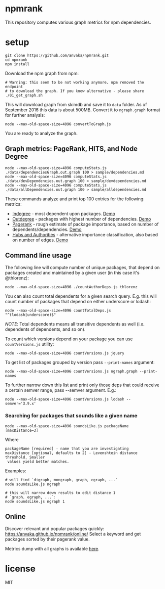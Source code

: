 # npmrank

This repository computes various graph metrics for npm dependencies.

# setup

```
git clone https://github.com/anvaka/npmrank.git
cd npmrank
npm install
```

Download the npm graph from npm:

```
# Warning: this seem to be not working anymore. npm removed the endpoint
# to download the graph. If you know alternative - please share
./01_get_graph.sh
```

This will download graph from skimdb and save it to `data` folder. As of 
September 2016 this data is about 500MB. Convert it to `ngraph.graph` format
for further analysis:

```
node --max-old-space-size=4096 convertToGraph.js
```

You are ready to analyze the graph.

## Graph metrics: PageRank, HITS, and Node Degree

```
node --max-old-space-size=4096 computeStats.js ./data/dependenciesGraph.out.graph 100 > sample/dependencies.md
node --max-old-space-size=4096 computeStats.js ./data/devDependencies.out.graph 100 > sample/devdependencies.md
node --max-old-space-size=4096 computeStats.js ./data/allDependencies.out.graph 100 > sample/alldependencies.md
```

These commands analyze and print top 100 entries for the following metrics:

* [Indegree](https://en.wikipedia.org/wiki/Directed_graph#Indegree_and_outdegree) -
most dependent upon packages. [Demo](https://github.com/anvaka/npmrank/blob/master/sample/dependencies.md#top-100-most-dependent-upon-packages)
* [Outdegree](https://en.wikipedia.org/wiki/Directed_graph#Indegree_and_outdegree) -
packages with highest number of dependencies. [Demo](https://github.com/anvaka/npmrank/blob/master/sample/dependencies.md#top-100-packages-with-most-dependencies)
* [Pagerank](https://en.wikipedia.org/wiki/PageRank) - rough estimate of package
importance, based on number of dependents/dependencies. [Demo](https://github.com/anvaka/npmrank/blob/master/sample/dependencies.md#top-100-packages-with-highest-pagerank)
* [Hubs and Authorities](https://en.wikipedia.org/wiki/HITS_algorithm) - alternative
importance classification, also based on number of edges. [Demo](https://github.com/anvaka/npmrank/blob/master/sample/dependencies.md#top-100-packages-with-highest-authority-in-hits-rank)

## Command line usage

The following line will compute number of unique packages, that depend on packages
created and maintained by a given user (in this case it's @thlorenz):

```
node --max-old-space-size=4096 ./countAuthorDeps.js thlorenz
```

You can also count total dependents for a given search query. E.g. this will
count number of packages that depend on either underscore or lodash:

```
node --max-old-space-size=4096 countTotalDeps.js "^(lodash|underscore)$"
```

*NOTE*: Total dependents means all transitive dependents as well (i.e. dependents
of dependents, and so on).

To count which versions depend on your package you can use `countVersions.js`
utility:

```
node --max-old-space-size=4096 countVersions.js jquery
```

To get list of packages grouped by version pass `--print-names` argument:

```
node --max-old-space-size=4096 countVersions.js ngraph.graph --print-names
```

To further narrow down this list and print only those deps that could receive
a certain semver range, pass --semver argument. E.g.:

```
node --max-old-space-size=4096 countVersions.js lodash --semver='3.9.x'
```

### Searching for packages that sounds like a given name

```
node --max-old-space-size=4096 soundsLike.js packageName [maxDistance=3]
```

Where

```
packageName [required] - name that you are investigating
maxDistance [optional, defaults to 2] - Levenshtein distance threshold. Smaller
 values yield better matches.
```

Examples:

``` shell
# will find `digraph, mongraph, graph, egraph, ...`
node soundsLike.js ngraph

# this will narrow down results to edit distance 1
# `graph, egraph, ...`:
node soundsLike.js ngraph 1
```

## Online

Discover relevant and popular packages quickly: https://anvaka.github.io/npmrank/online/
Select a keyword and get packages sorted by their pagerank value.

Metrics dump with all graphs is available [here](https://gist.github.com/anvaka/8e8fa57c7ee1350e3491).

# license

MIT
